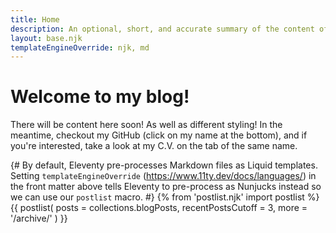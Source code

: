 ```yaml
---
title: Home
description: An optional, short, and accurate summary of the content of the page.
layout: base.njk
templateEngineOverride: njk, md
---
```


# Welcome to my blog!

There will be content here soon! As well as different styling! In the meantime, checkout my GitHub (click on my name at the bottom), and if you're interested, take a look at my C.V. on the tab of the same name.

{# By default, Eleventy pre-processes Markdown files as Liquid templates. Setting `templateEngineOverride` (https://www.11ty.dev/docs/languages/) in the front matter above tells Eleventy to pre-process as Nunjucks instead so we can use our `postlist` macro. #}
{% from 'postlist.njk' import postlist %}
{{ postlist(
	posts = collections.blogPosts,
	recentPostsCutoff = 3,
	more = '/archive/'
) }}
